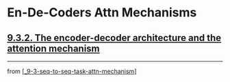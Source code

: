# En-De-Coders Attn Mechanisms

## [**9.3.2.** The encoder-decoder architecture and the attention mechanism](https://livebook.manning.com/book/deep-learning-with-javascript/chapter-9/202)

---
from [[_9-3-seq-to-seq-task-attn-mechanism]]

[//begin]: # "Autogenerated link references for markdown compatibility"
[_9-3-seq-to-seq-task-attn-mechanism]: _9-3-seq-to-seq-task-attn-mechanism.md "Seq-to-seq Attn Mechanism"
[//end]: # "Autogenerated link references"
